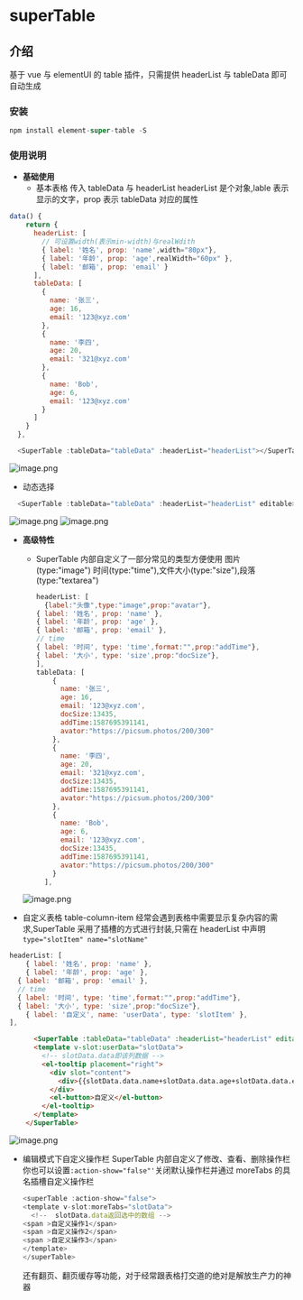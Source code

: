 # superTable

## 介绍

基于 vue 与 elementUI 的 table 插件，只需提供 headerList 与 tableData 即可自动生成

### 安装

```js
npm install element-super-table -S
```

### 使用说明

- **基础使用**
  - 基本表格
    传入 tableData 与 headerList
    headerList 是个对象,lable 表示显示的文字，prop 表示 tableData 对应的属性

```js
data() {
    return {
      headerList: [
        // 可设置width(表示min-width)与realWdith
        { label: '姓名', prop: 'name',width="80px"},
        { label: '年龄', prop: 'age',realWidth="60px" },
        { label: '邮箱', prop: 'email' }
      ],
      tableData: [
        {
          name: '张三',
          age: 16,
          email: '123@xyz.com'
        },
        {
          name: '李四',
          age: 20,
          email: '321@xyz.com'
        },
        {
          name: 'Bob',
          age: 6,
          email: '123@xyz.com'
        }
      ]
    }
  },
```

```js
  <SuperTable :tableData="tableData" :headerList="headerList"></SuperTable>
```

![image.png](https://i.loli.net/2020/04/24/IlxSOqzr1XVJvEh.png)

- 动态选择

```js
  <SuperTable :tableData="tableData" :headerList="headerList" editable></SuperTable>
```

![image.png](https://i.loli.net/2020/04/24/LS7FBfwQcK54ruC.png)
![image.png](https://i.loli.net/2020/04/24/3S6pFO9YuedXfIj.png)

- **高级特性**

  - SuperTable 内部自定义了一部分常见的类型方便使用
    图片(type:"image") 时间(type:"time"),文件大小(type:"size"),段落(type:"textarea")

    ```js
    headerList: [
      {label:"头像",type:"image",prop:"avatar"},
    { label: '姓名', prop: 'name' },
    { label: '年龄', prop: 'age' },
    { label: '邮箱', prop: 'email' },
    // time
    { label: '时间', type: 'time',format:"",prop:"addTime"},
    { label: '大小', type: 'size',prop:"docSize"},
    ],
    tableData: [
        {
          name: '张三',
          age: 16,
          email: '123@xyz.com',
          docSize:13435,
          addTime:1587695391141,
          avator:"https://picsum.photos/200/300"
        },
        {
          name: '李四',
          age: 20,
          email: '321@xyz.com',
          docSize:13435,
          addTime:1587695391141,
          avator:"https://picsum.photos/200/300"
        },
        {
          name: 'Bob',
          age: 6,
          email: '123@xyz.com',
          docSize:13435,
          addTime:1587695391141,
          avator:"https://picsum.photos/200/300"
        }
      ],
    ```

  ![image.png](https://i.loli.net/2020/04/24/cQ7DxlkwMoEJ8UW.png)

* 自定义表格 table-column-item
  经常会遇到表格中需要显示复杂内容的需求,SuperTable 采用了插槽的方式进行封装,只需在 headerList 中声明`type="slotItem" name="slotName"`

```js
headerList: [
	{ label: '姓名', prop: 'name' },
	{ label: '年龄', prop: 'age' },
  { label: '邮箱', prop: 'email' },
  // time
  { label: '时间', type: 'time',format:"",prop:"addTime"},
  { label: '大小', type: 'size',prop:"docSize"},
	{ label: '自定义', name: 'userData', type: 'slotItem' },
],

```

```html
      <SuperTable :tableData="tableData" :headerList="headerList" editable">
      <template v-slot:userData="slotData">
        <!-- slotData.data即该列数据 -->
        <el-tooltip placement="right">
          <div slot="content">
            <div>{{slotData.data.name+slotData.data.age+slotData.data.email}}</div>
          </div>
          <el-button>自定义</el-button>
        </el-tooltip>
      </template>
    </SuperTable>
```

![image.png](https://i.loli.net/2020/04/24/VlhvgrYKARcDW9J.png)

- 编辑模式下自定义操作栏
  SuperTable 内部自定义了修改、查看、删除操作栏
  你也可以设置`:action-show="false"'`关闭默认操作栏并通过 moreTabs 的具名插槽自定义操作栏

  ```js
  <superTable :action-show="false">
  <template v-slot:moreTabs="slotData">
    <!--  slotData.data返回选中的数组 -->
  <span >自定义操作1</span>
  <span >自定义操作2</span>
  <span >自定义操作3</span>
  </template>
  </superTable>

  ```
  还有翻页、翻页缓存等功能，对于经常跟表格打交道的绝对是解放生产力的神器
